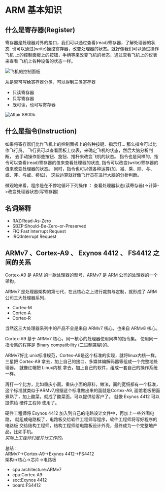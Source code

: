 # ARM 基本知识

## 什么是寄存器(Register)

寄存器是处理器对外的接口，我们可以通过查看(read)寄存器，了解处理器的状态.
也可以通过(write)操控寄存器，改变处理器的状态。就好像我们可以通过操作飞机
上的控制面板上的按钮，手柄等来改变飞机的状态，通过查看飞机上的仪表来查看
飞机上各种设备的状态一样。

![飞机的控制面板](resource/images/plane-control-panel.jpg)

从是否可写给寄存器分类，可以得到三类寄存器
* 只读寄存器
* 只写寄存器
* 既可读，也可写寄存器

![Altair 8800b](resource/images/Altair_Computer_Front_Panel.jpg)

## 什么是指令(Instruction)

如果将寄存器们比作飞机上的控制面板上的各种按键、指示灯...
那么指令可以比作飞行员。
飞行员可以查看面板上仪表，来确定飞机的状态，然后大脑分析判断，
去手动操作那些按钮、旋钮、推杆来改变飞机的状态。
指令也是同样的，指令可以查看(read)寄存器的值来查看处理器的状态,
指令可以改变(write)寄存器的值来改变处理器的状态。
同时，指令也可以做各种运算(加、减、乘、除、与、或、非、与或、移位)，
这些运算就好像飞行员在进行大脑的分析判断。

微观地来看，程序是在不停地循环下列操作 ： 
查看处理器状态(读寄存器)->计算->改变处理器状态(写寄存器) 

## 名词解释

* RAZ:Read-As-Zero
* SBZP:Should-Be-Zero-or-Preserved
* FIQ:Fast Interrupt Request
* IRQ:Interrupt Request

## ARMv7 、Cortex-A9  、 Exynos 4412 、 FS4412 之间的关系

Cortex-A9 是 ARM 的一款处理器的型号，ARMv7 是 ARM 公司的处理器的一个架构。

ARMv7 是处理器架构的第七代，在此核心之上进行裁剪与定制，就形成了 ARM 公司三大处理器系列，
* Cortex-M
* Cortex-A
* Cortex-R 

当然这三大处理器系列中的产品不全是来自 ARMv7 核心，也来自 ARMv8 核心。

Cortex-A9 基于 ARMv7 核心，同一核心的处理器使用同样的指令集。
使用同一指令集的程序是 Binary compatibility (二进制兼容)的。

ARMv7好比 unix标准规范，Cortex-A9是这个标准的实现，就将linux内核一样。
三星把 Cortex-A9 拿去，加上自己的接口、多媒体编解码器等组成一个完整地处理器。
就像红帽把 Linux内核 拿去，加上自己的软件，组成一套自己的操作系统一样。

再打一个比方，比如重庆小面。重庆小面的原料，做法，面的宽细都有一个标准，
这个标准就类似于ARMv7,根据这个标准做出来的面就是Cortex-A9,
面馆老板把面煮熟了，加上酸菜，就成了酸菜面，可以提供给客户了。
就像 Exynos 4412 可以提供给 硬件工程师 使用了。

硬件工程师将 Exynos 4412 加入到自己的电路设计文件中，再加上一些外围电路，
就组成电路板了，电路板交给软件工程师写程序，软件工程师将写好程序的电路板
交给结构工程师，结构工程师给电路板设计外壳，最终成为一个完整地产品，比如手机。   
*实际上工程师们是并行工作的。*

总结：   
ARMv7->Cortex-A9->Exynos 4412->FS4412   
架构->核心->芯片->电路板

* cpu architecture:ARMv7
* cpu:Cortex-A9
* soc:Exynos 4412
* board:FS4412